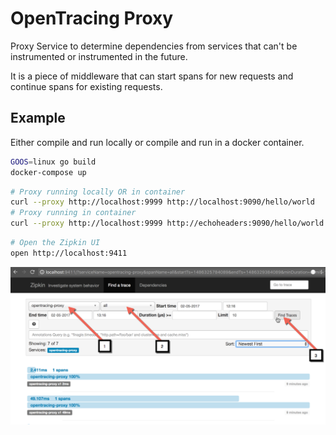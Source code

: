 # OpenTracing Proxy

Proxy Service to determine dependencies from services that can't be instrumented or instrumented in the future.

It is a piece of middleware that can start spans for new requests and continue spans for existing requests.

## Example

Either compile and run locally or compile and run in a docker container.

```bash
GOOS=linux go build
docker-compose up
```

```bash
# Proxy running locally OR in container
curl --proxy http://localhost:9999 http://localhost:9090/hello/world
# Proxy running in container
curl --proxy http://localhost:9999 http://echoheaders:9090/hello/world 
```


```bash
# Open the Zipkin UI
open http://localhost:9411
```

![This is the "trace" view](/pictures/zipkin-ui-example.png)